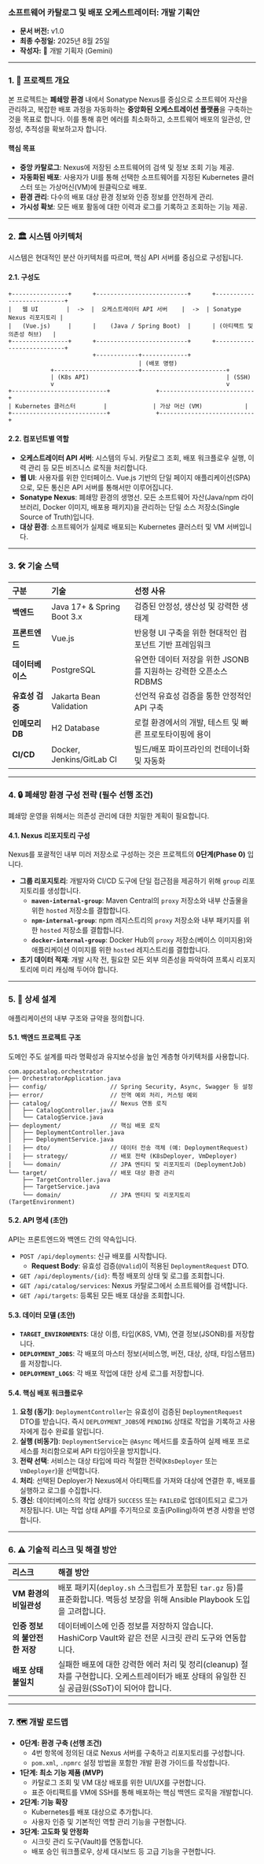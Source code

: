 ### **소프트웨어 카탈로그 및 배포 오케스트레이터: 개발 기획안**

* **문서 버전:** v1.0
* **최종 수정일:** 2025년 8월 25일
* **작성자:** 📝 개발 기획자 (Gemini)

-----

### **1. 📜 프로젝트 개요**

본 프로젝트는 **폐쇄망 환경** 내에서 Sonatype Nexus를 중심으로 소프트웨어 자산을 관리하고, 복잡한 배포 과정을 자동화하는 **중앙화된 오케스트레이션 플랫폼**을 구축하는 것을 목표로 합니다. 이를
통해 휴먼 에러를 최소화하고, 소프트웨어 배포의 일관성, 안정성, 추적성을 확보하고자 합니다.

#### **핵심 목표**

* **중앙 카탈로그**: Nexus에 저장된 소프트웨어의 검색 및 정보 조회 기능 제공.
* **자동화된 배포**: 사용자가 UI를 통해 선택한 소프트웨어를 지정된 Kubernetes 클러스터 또는 가상머신(VM)에 원클릭으로 배포.
* **환경 관리**: 다수의 배포 대상 환경 정보와 인증 정보를 안전하게 관리.
* **가시성 확보**: 모든 배포 활동에 대한 이력과 로그를 기록하고 조회하는 기능 제공.

-----

### **2. 🏛️ 시스템 아키텍처**

시스템은 현대적인 분산 아키텍처를 따르며, 핵심 API 서버를 중심으로 구성됩니다.

#### **2.1. 구성도**

```
+----------------+      +--------------------------+      +---------------------------+
|   웹 UI        |  ->  |  오케스트레이터 API 서버    |  ->  | Sonatype Nexus 리포지토리 |
|   (Vue.js)     |      |    (Java / Spring Boot)  |      | (아티팩트 및 의존성 허브)   |
+----------------+      +--------------------------+      +---------------------------+
                        +------------+-------------+
                                     | (배포 명령)
            +------------------------+------------------------+
            | (K8s API)                                       | (SSH)
            v                                                 v
+---------------------------+             +---------------------------+
| Kubernetes 클러스터        |             | 가상 머신 (VM)            |
+---------------------------+             +---------------------------+
```

#### **2.2. 컴포넌트별 역할**

* **오케스트레이터 API 서버**: 시스템의 두뇌. 카탈로그 조회, 배포 워크플로우 실행, 이력 관리 등 모든 비즈니스 로직을 처리합니다.
* **웹 UI**: 사용자를 위한 인터페이스. Vue.js 기반의 단일 페이지 애플리케이션(SPA)으로, 모든 통신은 API 서버를 통해서만 이루어집니다.
* **Sonatype Nexus**: 폐쇄망 환경의 생명선. 모든 소프트웨어 자산(Java/npm 라이브러리, Docker 이미지, 배포용 패키지)을 관리하는 단일 소스 저장소(Single Source of
  Truth)입니다.
* **대상 환경**: 소프트웨어가 실제로 배포되는 Kubernetes 클러스터 및 VM 서버입니다.

-----

### **3. 🛠️ 기술 스택**

| 구분          | 기술                         | 선정 사유                                     |
|:------------|:---------------------------|:------------------------------------------|
| **백엔드**     | Java 17+ & Spring Boot 3.x | 검증된 안정성, 생산성 및 강력한 생태계                    |
| **프론트엔드**   | Vue.js                     | 반응형 UI 구축을 위한 현대적인 컴포넌트 기반 프레임워크          |
| **데이터베이스**  | PostgreSQL                 | 유연한 데이터 저장을 위한 JSONB를 지원하는 강력한 오픈소스 RDBMS |
| **유효성 검증**  | Jakarta Bean Validation    | 선언적 유효성 검증을 통한 안정적인 API 구축                |
| **인메모리 DB** | H2 Database                | 로컬 환경에서의 개발, 테스트 및 빠른 프로토타이핑에 용이          |
| **CI/CD**   | Docker, Jenkins/GitLab CI  | 빌드/배포 파이프라인의 컨테이너화 및 자동화                  |

-----

### **4. 🔒 폐쇄망 환경 구성 전략 (필수 선행 조건)**

폐쇄망 운영을 위해서는 의존성 관리에 대한 치밀한 계획이 필요합니다.

#### **4.1. Nexus 리포지토리 구성**

Nexus를 포괄적인 내부 미러 저장소로 구성하는 것은 프로젝트의 **0단계(Phase 0)** 입니다.

* **그룹 리포지토리**: 개발자와 CI/CD 도구에 단일 접근점을 제공하기 위해 `group` 리포지토리를 생성합니다.
    * **`maven-internal-group`**: Maven Central의 `proxy` 저장소와 내부 산출물을 위한 `hosted` 저장소를 결합합니다.
    * **`npm-internal-group`**: npm 레지스트리의 `proxy` 저장소와 내부 패키지를 위한 `hosted` 저장소를 결합합니다.
    * **`docker-internal-group`**: Docker Hub의 `proxy` 저장소(베이스 이미지용)와 애플리케이션 이미지를 위한 `hosted` 레지스트리를 결합합니다.
* **초기 데이터 적재**: 개발 시작 전, 필요한 모든 외부 의존성을 파악하여 프록시 리포지토리에 미리 캐싱해 두어야 합니다.

-----

### **5. 📝 상세 설계**

애플리케이션의 내부 구조와 규약을 정의합니다.

#### **5.1. 백엔드 프로젝트 구조**

도메인 주도 설계를 따라 명확성과 유지보수성을 높인 계층형 아키텍처를 사용합니다.

```
com.appcatalog.orchestrator
├── OrchestratorApplication.java
├── config/                  // Spring Security, Async, Swagger 등 설정
├── error/                   // 전역 예외 처리, 커스텀 예외
├── catalog/                 // Nexus 연동 로직
│   ├── CatalogController.java
│   └── CatalogService.java
├── deployment/              // 핵심 배포 로직
│   ├── DeploymentController.java
│   ├── DeploymentService.java
│   ├── dto/                 // 데이터 전송 객체 (예: DeploymentRequest)
│   ├── strategy/            // 배포 전략 (K8sDeployer, VmDeployer)
│   └── domain/              // JPA 엔티티 및 리포지토리 (DeploymentJob)
└── target/                  // 배포 대상 환경 관리
    ├── TargetController.java
    ├── TargetService.java
    └── domain/              // JPA 엔티티 및 리포지토리 (TargetEnvironment)
```

#### **5.2. API 명세 (초안)**

API는 프론트엔드와 백엔드 간의 약속입니다.

* `POST /api/deployments`: 신규 배포를 시작합니다.
    * **Request Body**: 유효성 검증(`@Valid`)이 적용된 `DeploymentRequest` DTO.
* `GET /api/deployments/{id}`: 특정 배포의 상태 및 로그를 조회합니다.
* `GET /api/catalog/services`: Nexus 카탈로그에서 소프트웨어를 검색합니다.
* `GET /api/targets`: 등록된 모든 배포 대상을 조회합니다.

#### **5.3. 데이터 모델 (초안)**

* **`TARGET_ENVIRONMENTS`**: 대상 이름, 타입(K8S, VM), 연결 정보(JSONB)를 저장합니다.
* **`DEPLOYMENT_JOBS`**: 각 배포의 마스터 정보(서비스명, 버전, 대상, 상태, 타임스탬프)를 저장합니다.
* **`DEPLOYMENT_LOGS`**: 각 배포 작업에 대한 상세 로그를 저장합니다.

#### **5.4. 핵심 배포 워크플로우**

1. **요청 (동기)**: `DeploymentController`는 유효성이 검증된 `DeploymentRequest` DTO를 받습니다. 즉시 `DEPLOYMENT_JOBS`에 `PENDING` 상태로 작업을
   기록하고 사용자에게 접수 완료를 알립니다.
2. **실행 (비동기)**: `DeploymentService`는 `@Async` 메서드를 호출하여 실제 배포 프로세스를 처리함으로써 API 타임아웃을 방지합니다.
3. **전략 선택**: 서비스는 대상 타입에 따라 적절한 전략(`K8sDeployer` 또는 `VmDeployer`)을 선택합니다.
4. **처리**: 선택된 Deployer가 Nexus에서 아티팩트를 가져와 대상에 연결한 후, 배포를 실행하고 로그를 수집합니다.
5. **갱신**: 데이터베이스의 작업 상태가 `SUCCESS` 또는 `FAILED`로 업데이트되고 로그가 저장됩니다. UI는 작업 상태 API를 주기적으로 호출(Polling)하여 변경 사항을 반영합니다.

-----

### **6. ⚠️ 기술적 리스크 및 해결 방안**

| 리스크                | 해결 방안                                                                                    |
|:-------------------|:-----------------------------------------------------------------------------------------|
| **VM 환경의 비일관성**    | 배포 패키지(`deploy.sh` 스크립트가 포함된 `tar.gz` 등)를 표준화합니다. 멱등성 보장을 위해 Ansible Playbook 도입을 고려합니다. |
| **인증 정보의 불안전한 저장** | 데이터베이스에 인증 정보를 저장하지 않습니다. HashiCorp Vault와 같은 전문 시크릿 관리 도구와 연동합니다.                       |
| **배포 상태 불일치**      | 실패한 배포에 대한 강력한 에러 처리 및 정리(cleanup) 절차를 구현합니다. 오케스트레이터가 배포 상태의 유일한 진실 공급원(SSoT)이 되어야 합니다. |

-----

### **7. 🗺️ 개발 로드맵**

* **0단계: 환경 구축 (선행 조건)**
    * 4번 항목에 정의된 대로 Nexus 서버를 구축하고 리포지토리를 구성합니다.
    * `pom.xml`, `.npmrc` 설정 방법을 포함한 개발 환경 가이드를 작성합니다.
* **1단계: 최소 기능 제품 (MVP)**
    * 카탈로그 조회 및 VM 대상 배포를 위한 UI/UX를 구현합니다.
    * 표준 아티팩트를 VM에 SSH를 통해 배포하는 핵심 백엔드 로직을 개발합니다.
* **2단계: 기능 확장**
    * Kubernetes를 배포 대상으로 추가합니다.
    * 사용자 인증 및 기본적인 역할 관리 기능을 구현합니다.
* **3단계: 고도화 및 안정화**
    * 시크릿 관리 도구(Vault)를 연동합니다.
    * 배포 승인 워크플로우, 상세 대시보드 등 고급 기능을 구현합니다.